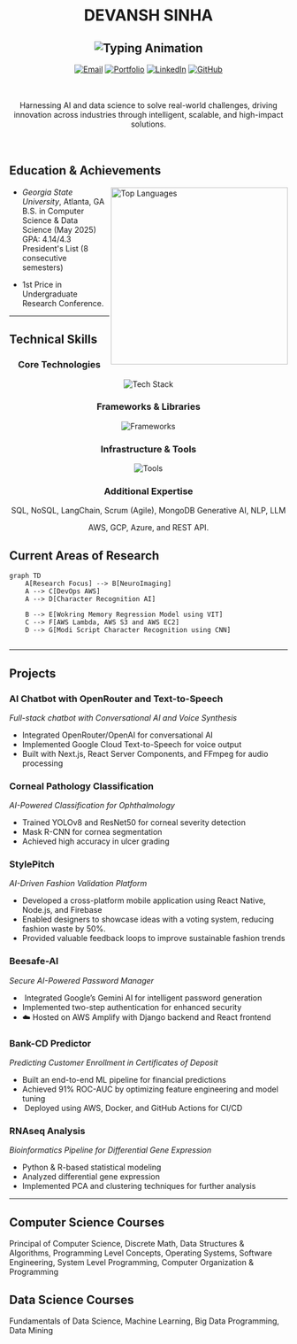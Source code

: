 <div align="center">
  
# DEVANSH SINHA
![Typing Animation](https://readme-typing-svg.demolab.com?font=Fira+Code&weight=600&size=28&duration=4000&pause=1000&color=6AD3F7&center=true&vCenter=true&width=500&lines=AI+%26+ML+Engineer;Software+Engineer;Data+Scientist;)
---
[![Email](https://img.shields.io/badge/Email-devanshmsinha@gmail.com-EA4335?style=flat-square)](mailto:devanshmsinha@gmail.com)
[![Portfolio](https://img.shields.io/badge/Portfolio-devanshsinha-0A66C2?style=flat-square)](https://devanshsinha.com/)
[![LinkedIn](https://img.shields.io/badge/LinkedIn-devanshmohansinha-0A66C2?style=flat-square&logo=linkedin)](https://www.linkedin.com/in/devanshmohansinha/)
[![GitHub](https://img.shields.io/badge/GitHub-dsinha12345-181717?style=flat-square&logo=github)](https://github.com/dsinha12345)
</div>
</br></br>
 
<div align="center">
Harnessing AI and data science to solve real-world challenges, driving innovation across industries through intelligent, scalable, and high-impact solutions. 
</div>
</br></br>
 
##  Education & Achievements
 
<img align="right" src="https://github-readme-stats.vercel.app/api/top-langs/?username=dsinha12345&layout=compact&theme=react&hide_border=true" width="320" alt="Top Languages">
 
- *Georgia State University*, Atlanta, GA  
   B.S. in Computer Science & Data Science (May 2025)  
   GPA: 4.14/4.3  
   President's List (8 consecutive semesters)
  
- 1st Price in Undergraduate Research Conference.

  
---
 
##  Technical Skills
 
<div align="center">
 
### Core Technologies
![Tech Stack](https://skillicons.dev/icons?i=python,html,css,js,django,react,nodejs,flask,cpp&theme=dark)

### Frameworks & Libraries
![Frameworks](https://skillicons.dev/icons?i=tensorflow,pytorch,sklearn,jquery,nextjs&theme=dark)
 
### Infrastructure & Tools
![Tools](https://skillicons.dev/icons?i=aws,gcp,azure,git,docker,mongodb,postgres,kubernetes&theme=dark)
 
### Additional Expertise
 
SQL, NoSQL, LangChain, Scrum (Agile), MongoDB
Generative AI, NLP, LLM

AWS, GCP, Azure, and REST API.

 
</div>

##  Current Areas of Research
```mermaid  
graph TD  
    A[Research Focus] --> B[NeuroImaging]  
    A --> C[DevOps AWS]  
    A --> D[Character Recognition AI]  

    B --> E[Wokring Memory Regression Model using VIT]  
    C --> F[AWS Lambda, AWS S3 and AWS EC2]   
    D --> G[Modi Script Character Recognition using CNN]  


```

 
---
 
## Projects
 
### AI Chatbot with OpenRouter and Text-to-Speech
*Full-stack chatbot with Conversational AI and Voice Synthesis*
- Integrated OpenRouter/OpenAI for conversational AI
- Implemented Google Cloud Text-to-Speech for voice output
- Built with Next.js, React Server Components, and FFmpeg for audio processing

###  Corneal Pathology Classification  
*AI-Powered Classification for Ophthalmology*  
-  Trained YOLOv8 and ResNet50 for corneal severity detection  
-  Mask R-CNN for cornea segmentation  
-  Achieved high accuracy in ulcer grading  

###  StylePitch  
*AI-Driven Fashion Validation Platform*  
-  Developed a cross-platform mobile application using React Native, Node.js, and Firebase  
-  Enabled designers to showcase ideas with a voting system, reducing fashion waste by 50%.
-  Provided valuable feedback loops to improve sustainable fashion trends  

###  Beesafe-AI  
*Secure AI-Powered Password Manager*  
- ️ Integrated Google’s Gemini AI for intelligent password generation  
-  Implemented two-step authentication for enhanced security  
- ☁️ Hosted on AWS Amplify with Django backend and React frontend  

###  Bank-CD Predictor  
*Predicting Customer Enrollment in Certificates of Deposit*  
-  Built an end-to-end ML pipeline for financial predictions  
-  Achieved 91% ROC-AUC by optimizing feature engineering and model tuning 
- ️ Deployed using AWS, Docker, and GitHub Actions for CI/CD
  
###  RNAseq Analysis  
*Bioinformatics Pipeline for Differential Gene Expression*  
-  Python & R-based statistical modeling  
-  Analyzed differential gene expression  
-  Implemented PCA and clustering techniques for further analysis
---
 
##  Computer Science Courses
Principal of Computer Science, Discrete Math, Data Structures & Algorithms, Programming Level Concepts, Operating Systems, Software Engineering, System Level Programming, Computer Organization & Programming

##  Data Science Courses
Fundamentals of Data Science, Machine Learning, Big Data Programming, Data Mining
